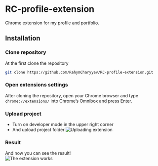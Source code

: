 # RC-profile-extension

Chrome extension for my profile and portfolio.

## Installation

### Clone repository

At the first clone the repository

```bash
git clone https://github.com/RahymCharyyev/RC-profile-extension.git
```

### Open extensions settings

After cloning the repository, open your Chrome browser and type `chrome://extensions/` into Chrome’s Omnibox and press Enter.

### Upload project

- Turn on developer mode in the upper right corner
- And upload project folder
  ![Uploading extension](https://i.postimg.cc/SKVcbfRP/dev-mode-turn-on.png)

### Result

And now you can see the result!
<br>
![The extension works](https://i.postimg.cc/ZKnTVQR6/Screenshot-1.png)
